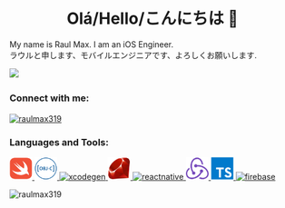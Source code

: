 <h1 align="center">Olá/Hello/こんにちは 👋</h1>

My name is Raul Max. I am an iOS Engineer.  
ラウルと申します、モバイルエンジニアです、よろしくお願いします.

<img src="https://c.tenor.com/9wr_Bkt4iaoAAAAC/hajimemashite-yoroshiku.gif" />

<h3 align="left">Connect with me:</h3>
<p align="left">
  <a href="https://linkedin.com/in/raulmax319" target="blank">
    <img align="center" src="https://raw.githubusercontent.com/rahuldkjain/github-profile-readme-generator/master/src/images/icons/Social/linked-in-alt.svg" alt="raulmax319" height="30" width="40" />
  </a>
</p>

<h3 align="left">Languages and Tools:</h3>

<p align="left">
  <a href="https://developer.apple.com/swift/" target="_blank" rel="noreferrer">
    <img src="https://raw.githubusercontent.com/devicons/devicon/master/icons/swift/swift-original.svg" alt="swift" width="40" height="40"/>
  </a>

  <a href="https://en.wikipedia.org/wiki/Objective-C" target="_blank" rel="noreferrer">
    <img src="https://raw.githubusercontent.com/devicons/devicon/master/icons/objectivec/objectivec-plain.svg" alt="Objective-C" width="40" height="40"/>
  </a>
  
  <a href="https://github.com/yonaskolb/XcodeGen" target="_blank" rel="noreferrer">
    <img src="https://raw.githubusercontent.com/yonaskolb/XcodeGen/master/Assets/Logo_animated.gif" alt="xcodegen" width="40" height="40"/>
  </a>
  
  <a href="https://cocoapods.org" target="_blank" rel="noreferrer">
    <img src="https://raw.githubusercontent.com/devicons/devicon/master/icons/ruby/ruby-original.svg" alt="CocoaPods" width="40" height="40"/>
  </a>

  <a href="https://reactnative.dev/" target="_blank" rel="noreferrer">
    <img src="https://reactnative.dev/img/header_logo.svg" alt="reactnative" width="40" height="40"/>
  </a>
  
  <a href="https://redux.js.org" target="_blank" rel="noreferrer">
    <img src="https://raw.githubusercontent.com/devicons/devicon/master/icons/redux/redux-original.svg" alt="redux" width="40" height="40"/>
  </a>
  
  <a href="https://www.typescriptlang.org/" target="_blank" rel="noreferrer">
    <img src="https://raw.githubusercontent.com/devicons/devicon/master/icons/typescript/typescript-original.svg" alt="typescript" width="40" height="40"/>
  </a>

  <a href="https://firebase.google.com/" target="_blank" rel="noreferrer">
    <img src="https://www.vectorlogo.zone/logos/firebase/firebase-icon.svg" alt="firebase" width="40" height="40"/>
  </a>
</p>

<img align="left" src="https://github-readme-stats.vercel.app/api/top-langs?username=raulmax319&show_icons=true&locale=en&layout=compact&theme=tokyonight" alt="raulmax319" />
